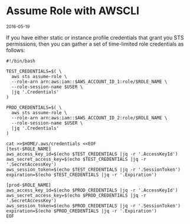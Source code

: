 # Assume Role with AWSCLI

<small>2016-05-19</small>

If you have either static or instance profile credentials that grant you STS permissions, then you
can gather a set of time-limited role credentials as follows:

```
#!/bin/bash

TEST_CREDENTIALS=$( \
  aws sts assume-role \
  --role-arn arn:aws:iam::$AWS_ACCOUNT_ID_1:role/$ROLE_NAME \
  --role-session-name $USER \
  |jq '.Credentials'
)

PROD_CREDENTIALS=$( \
  aws sts assume-role \
  --role-arn arn:aws:iam::$AWS_ACCOUNT_ID_2:role/$ROLE_NAME \
  --role-session-name $USER \
  |jq '.Credentials'
)

cat >>$HOME/.aws/credentials <<EOF
[test-$ROLE_NAME]
aws_access_key_id=$(echo $TEST_CREDENTIALS |jq -r '.AccessKeyId')
aws_secret_access_key=$(echo $TEST_CREDENTIALS |jq -r '.SecretAccessKey')
aws_session_token=$(echo $TEST_CREDENTIALS |jq -r '.SessionToken')
expiration=$(echo $TEST_CREDENTIALS |jq -r '.Expiration')

[prod-$ROLE_NAME]
aws_access_key_id=$(echo $PROD_CREDENTIALS |jq -r '.AccessKeyId')
aws_secret_access_key=$(echo $PROD_CREDENTIALS |jq -r '.SecretAccessKey')
aws_session_token=$(echo $PROD_CREDENTIALS |jq -r '.SessionToken')
expiration=$(echo $PROD_CREDENTIALS |jq -r '.Expiration')
EOF
```
